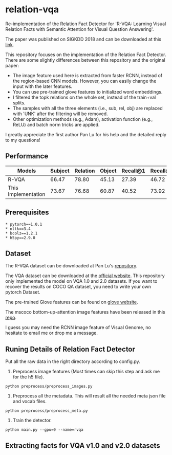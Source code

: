 # relation-vqa
Re-implementation of the Relation Fact Detector for 'R-VQA: Learning Visual Relation Facts with Semantic Attention for Visual Question Answering'.

The paper was published on SIGKDD 2018 and can be downloaded at this [link](http://www.kdd.org/kdd2018/accepted-papers/view/r-vqa-learning-visual-relation-facts-with-semantic-attention-for-visual-que).

This repository focuses on the implementation of the Relation Fact Detector. There are some slightly differences between this repository and the original paper:
* The image feature used here is extracted from faster RCNN, instead of the region-based CNN models. However, you can easily change the input 
with the later features.
* You can use pre-trained glove features to initialized word embeddings.
* I filtered the topk relations on the whole set, instead of the train+val splits.
* The samples with all the three elements (i.e., sub, rel, obj) are replaced with 'UNK' after the filtering will be removed.
* Other optimization methods (e.g., Adam), activation function (e.g., ReLU) and batch norm tricks are applied.

I greatly appreciate the first author Pan Lu for his help and the detailed reply to my questions!

## Performance 
Models 				| Subject | Relation | Object | Recall@1 | Recall@5 | Recall@10
------------------- | ------- | -------- | ------ | -------- | -------- | ---------
R-VQA  				| 66.47   | 78.80    | 45.13  | 27.39    | 46.72    | 54.10
This Implementation | 73.67   | 76.68    | 60.87  | 40.52    | 73.92    | 83.63

## Prerequisites
	* pytorch==1.0.1  
	* nltk==3.4  
	* bcolz==1.2.1  
	* h5py==2.9.0

## Dataset
The R-VQA dataset can be downloaded at Pan Lu's [repository](https://github.com/lupantech/rvqa). 

The VQA dataset can be downloaded at the 
[official website](https://visualqa.org/download.html). This repository only implemented the model on VQA 1.0 and 2.0 datasets. If you want to 
recover the results on COCO QA dataset, you need to write your own pytorch Dataset.

The pre-trained Glove features can be found on [glove website](https://nlp.stanford.edu/projects/glove/).

The mscoco bottom-up-attention image features have been released in this [repo](https://github.com/peteanderson80/bottom-up-attention).

I guess you may need the RCNN image feature of Visual Genome, no hesitate to email me or drop me a message.

## Runing Details of Relation Fact Detector
Put all the raw data in the right directory according to config.py.

1. Preprocess image features (Most times can skip this step and ask me for the h5 file).
```
python preprocess/preprocess_images.py 
```
1. Preprocess all the metadata. This will result all the needed meta json file and vocab files.
```
python preprocess/preprocess_meta.py
```
1. Train the detector.
```
python main.py --gpu=0 --name=rvqa
```

## Extracting facts for VQA v1.0 and v2.0 datasets

